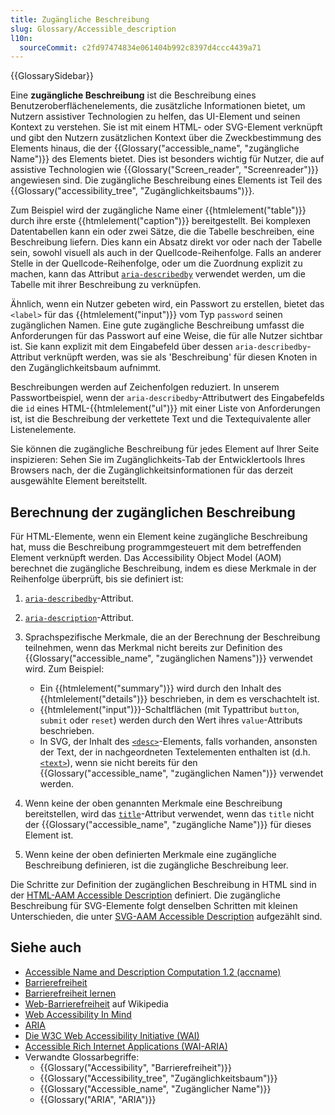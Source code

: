 ```yaml
---
title: Zugängliche Beschreibung
slug: Glossary/Accessible_description
l10n:
  sourceCommit: c2fd97474834e061404b992c8397d4ccc4439a71
---
```


{{GlossarySidebar}}

Eine **zugängliche Beschreibung** ist die Beschreibung eines Benutzeroberflächenelements, die zusätzliche Informationen bietet, um Nutzern assistiver Technologien zu helfen, das UI-Element und seinen Kontext zu verstehen. Sie ist mit einem HTML- oder SVG-Element verknüpft und gibt den Nutzern zusätzlichen Kontext über die Zweckbestimmung des Elements hinaus, die der {{Glossary("accessible_name", "zugängliche Name")}} des Elements bietet. Dies ist besonders wichtig für Nutzer, die auf assistive Technologien wie {{Glossary("Screen_reader", "Screenreader")}} angewiesen sind. Die zugängliche Beschreibung eines Elements ist Teil des {{Glossary("accessibility_tree", "Zugänglichkeitsbaums")}}.

Zum Beispiel wird der zugängliche Name einer {{htmlelement("table")}} durch ihre erste {{htmlelement("caption")}} bereitgestellt. Bei komplexen Datentabellen kann ein oder zwei Sätze, die die Tabelle beschreiben, eine Beschreibung liefern. Dies kann ein Absatz direkt vor oder nach der Tabelle sein, sowohl visuell als auch in der Quellcode-Reihenfolge. Falls an anderer Stelle in der Quellcode-Reihenfolge, oder um die Zuordnung explizit zu machen, kann das Attribut [`aria-describedby`](/de/docs/Web/Accessibility/ARIA/Reference/Attributes/aria-describedby) verwendet werden, um die Tabelle mit ihrer Beschreibung zu verknüpfen.

Ähnlich, wenn ein Nutzer gebeten wird, ein Passwort zu erstellen, bietet das `<label>` für das {{htmlelement("input")}} vom Typ `password` seinen zugänglichen Namen. Eine gute zugängliche Beschreibung umfasst die Anforderungen für das Passwort auf eine Weise, die für alle Nutzer sichtbar ist. Sie kann explizit mit dem Eingabefeld über dessen `aria-describedby`-Attribut verknüpft werden, was sie als 'Beschreibung' für diesen Knoten in den Zugänglichkeitsbaum aufnimmt.

Beschreibungen werden auf Zeichenfolgen reduziert. In unserem Passwortbeispiel, wenn der `aria-describedby`-Attributwert des Eingabefelds die `id` eines HTML-{{htmlelement("ul")}} mit einer Liste von Anforderungen ist, ist die Beschreibung der verkettete Text und die Textequivalente aller Listenelemente.

Sie können die zugängliche Beschreibung für jedes Element auf Ihrer Seite inspizieren: Sehen Sie im Zugänglichkeits-Tab der Entwicklertools Ihres Browsers nach, der die Zugänglichkeitsinformationen für das derzeit ausgewählte Element bereitstellt.

## Berechnung der zugänglichen Beschreibung

Für HTML-Elemente, wenn ein Element keine zugängliche Beschreibung hat, muss die Beschreibung programmgesteuert mit dem betreffenden Element verknüpft werden. Das Accessibility Object Model (AOM) berechnet die zugängliche Beschreibung, indem es diese Merkmale in der Reihenfolge überprüft, bis sie definiert ist:

1. [`aria-describedby`](/de/docs/Web/Accessibility/ARIA/Reference/Attributes/aria-describedby)-Attribut.

2. [`aria-description`](/de/docs/Web/Accessibility/ARIA/Reference/Attributes/aria-description)-Attribut.

3. Sprachspezifische Merkmale, die an der Berechnung der Beschreibung teilnehmen, wenn das Merkmal nicht bereits zur Definition des {{Glossary("accessible_name", "zugänglichen Namens")}} verwendet wird. Zum Beispiel:

   - Ein {{htmlelement("summary")}} wird durch den Inhalt des {{htmlelement("details")}} beschrieben, in dem es verschachtelt ist.
   - {{htmlelement("input")}}-Schaltflächen (mit Typattribut `button`, `submit` oder `reset`) werden durch den Wert ihres `value`-Attributs beschrieben.
   - In SVG, der Inhalt des [`<desc>`](/de/docs/Web/SVG/Reference/Element/desc)-Elements, falls vorhanden, ansonsten der Text, der in nachgeordneten Textelementen enthalten ist (d.h. [`<text>`](/de/docs/Web/SVG/Reference/Element/text)), wenn sie nicht bereits für den {{Glossary("accessible_name", "zugänglichen Namen")}} verwendet werden.

4. Wenn keine der oben genannten Merkmale eine Beschreibung bereitstellen, wird das [`title`](/de/docs/Web/HTML/Global_attributes/title)-Attribut verwendet, wenn das `title` nicht der {{Glossary("accessible_name", "zugängliche Name")}} für dieses Element ist.

5. Wenn keine der oben definierten Merkmale eine zugängliche Beschreibung definieren, ist die zugängliche Beschreibung leer.

Die Schritte zur Definition der zugänglichen Beschreibung in HTML sind in der [HTML-AAM Accessible Description](https://www.w3.org/TR/html-aam-1.0/#accdesc-computation) definiert. Die zugängliche Beschreibung für SVG-Elemente folgt denselben Schritten mit kleinen Unterschieden, die unter [SVG-AAM Accessible Description](https://www.w3.org/TR/svg-aam-1.0/#mapping_additional_nd) aufgezählt sind.

## Siehe auch

- [Accessible Name and Description Computation 1.2 (accname)](https://w3c.github.io/accname/#mapping_additional_nd_description)
- [Barrierefreiheit](/de/docs/Web/Accessibility)
- [Barrierefreiheit lernen](/de/docs/Learn_web_development/Core/Accessibility)
- [Web-Barrierefreiheit](https://en.wikipedia.org/wiki/Web_accessibility) auf Wikipedia
- [Web Accessibility In Mind](https://webaim.org/)
- [ARIA](/de/docs/Web/Accessibility/ARIA)
- [Die W3C Web Accessibility Initiative (WAI)](https://www.w3.org/WAI/)
- [Accessible Rich Internet Applications (WAI-ARIA)](https://w3c.github.io/aria/)
- Verwandte Glossarbegriffe:
  - {{Glossary("Accessibility", "Barrierefreiheit")}}
  - {{Glossary("Accessibility_tree", "Zugänglichkeitsbaum")}}
  - {{Glossary("Accessible_name", "Zugänglicher Name")}}
  - {{Glossary("ARIA", "ARIA")}}
